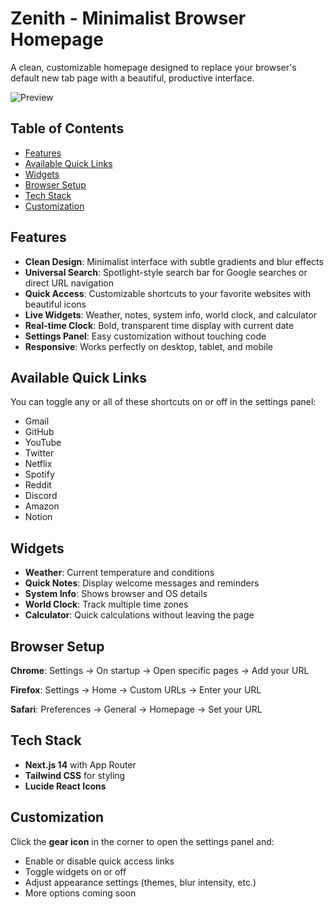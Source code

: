# Zenith - Minimalist Browser Homepage

A clean, customizable homepage designed to replace your browser's default new tab page with a beautiful, productive interface.

![Preview]([https://raw.githubusercontent.com/username/repo/main/path/to/image.png](https://github.com/jerankda/Zenith/blob/main/Screenshot%202025-06-09%20010828.png?raw=true))


## Table of Contents

- [Features](#features)
- [Available Quick Links](#available-quick-links)
- [Widgets](#widgets)
- [Browser Setup](#browser-setup)
- [Tech Stack](#tech-stack)
- [Customization](#customization)

## Features

- **Clean Design**: Minimalist interface with subtle gradients and blur effects
- **Universal Search**: Spotlight-style search bar for Google searches or direct URL navigation
- **Quick Access**: Customizable shortcuts to your favorite websites with beautiful icons
- **Live Widgets**: Weather, notes, system info, world clock, and calculator
- **Real-time Clock**: Bold, transparent time display with current date
- **Settings Panel**: Easy customization without touching code
- **Responsive**: Works perfectly on desktop, tablet, and mobile

## Available Quick Links

You can toggle any or all of these shortcuts on or off in the settings panel:

- Gmail
- GitHub
- YouTube
- Twitter
- Netflix
- Spotify
- Reddit
- Discord
- Amazon
- Notion

## Widgets

- **Weather**: Current temperature and conditions
- **Quick Notes**: Display welcome messages and reminders
- **System Info**: Shows browser and OS details
- **World Clock**: Track multiple time zones
- **Calculator**: Quick calculations without leaving the page

## Browser Setup

**Chrome**:
Settings → On startup → Open specific pages → Add your URL

**Firefox**:
Settings → Home → Custom URLs → Enter your URL

**Safari**:
Preferences → General → Homepage → Set your URL

## Tech Stack

- **Next.js 14** with App Router
- **Tailwind CSS** for styling
- **Lucide React Icons**

## Customization

Click the **gear icon** in the corner to open the settings panel and:

- Enable or disable quick access links
- Toggle widgets on or off
- Adjust appearance settings (themes, blur intensity, etc.)
- More options coming soon
